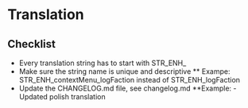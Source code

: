 # Translation
## Checklist
* Every translation string has to start with STR_ENH_
* Make sure the string name is unique and descriptive
** Exampe: STR_ENH_contextMenu_logFaction instead of STR_ENH_logFaction
* Update the CHANGELOG.md file, see changelog.md
**Example: - Updated polish translation